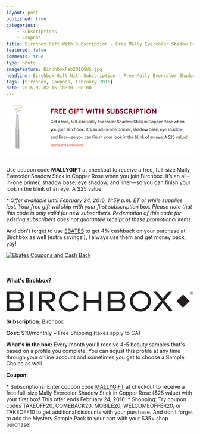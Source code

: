 ```yaml
---
layout: post
published: true
categories: 
    - Subscriptions
    - Coupons
title: Birchbox Gift With Subscription - Free Mally Evercolor Shadow Stick!
featured: false
comments: true
type: photo
imagefeature: BirchboxFeb2016GWS.jpg
headline: Birchbox Gift With Subscription - Free Mally Evercolor Shadow Stick!
tags: [Birchbox, Coupons, February 2016]
date: 2016-02-02 16:18:00 -08:00
---
```


<center><a href="https://www.birchbox.com/invite/whatsupmailbox" target="_blank">
<img src="/images/BirchboxFeb2016GWS.png" border="0" style="border:none;max-width:100%;" />
</a></center>

<br>

<p>Use coupon code <b>MALLYGIFT</b> at checkout to receive a free, full-size Mally Evercolor Shadow Stick in Copper Rose when you join Birchbox. It’s an all-in-one primer, shadow base, eye shadow, and liner—so you can finish your look in the blink of an eye. A $25 value!</p>

<p><i>* Offer available until February 24, 2016, 11:59 p.m. ET or while supplies last. Your free gift will ship with your first subscription box. Please note that this code is only valid for new subscribers. Redemption of this code for existing subscribers does not guarantee receipt of these promotional items.</i></p>

<p>And don't forget to use <a href="http://www.ebates.com/rf.do?referrerid=nFbj2DqrCN%2BpB5AWKzmAFQ%3D%3D&eeid=30337" target="_blank">EBATES</a> to get 4% cashback on your purchase at Birchbox as well (extra savings!), I always use them and get money back, yay!</p>

<a href='http://www.ebates.com/rf.do?referrerid=nFbj2DqrCN%2BpB5AWKzmAFQ%3D%3D&eeid=28585' target='_blank' rel='nofollow'><img src='http://www.ebates.com/referral/2012/global_files/images/ebates_logo.png' alt='Ebates Coupons and Cash Back' height='31' width='171' border='0'/></a>

<br>

<H4>What's Birchbox?</H4>

<center><a href="https://www.birchbox.com/invite/whatsupmailbox" target="_blank">
<img src="/images/BirchboxLogo.png" border="0" style="border:none;max-width:100%;" alt="Birchbox!" />
</a></center>

<p><b>Subscription:</b> <a href="https://www.birchbox.com/invite/whatsupmailbox" target="_blank">Birchbox</a></p>
<p><b>Cost:</b> $10/monthly + Free Shipping (taxes apply to CA)</p>
<p><b>What's in the box:</b> Every month you'll receive 4-5 beauty samples that's based on a profile you complete. You can adjust this profile at any time through your online account and sometimes you get to choose a Sample Choice as well.</p>
<p><b>Coupon:</b></p>
* Subscriptions: Enter coupon code <a href="https://www.birchbox.com/invite/whatsupmailbox" target="_blank">MALLYGIFT</a> at checkout to receive a free full-size Mally Evercolor Shadow Stick in Copper Rose ($25 value) with your first box! This offer ends February 24, 2016.
* Shopping: Try coupon codes TAKEOFF20, COMEBACK20, MOBILE20, WELCOMEOFFER20, or TAKEOFF10 to get additional discounts with your purchase. And don’t forget to add the Mystery Sample Pack to your cart with your $35+ shop purchase!
